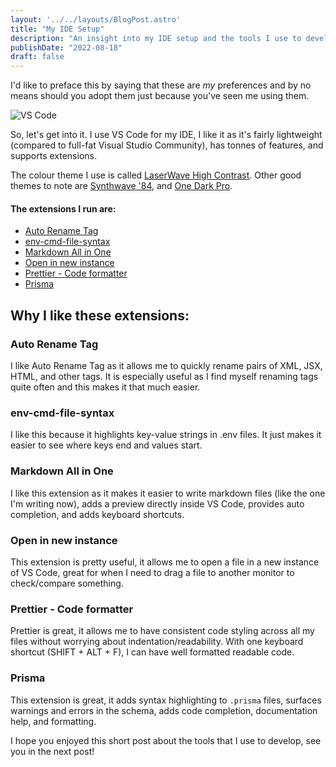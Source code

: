```yaml
---
layout: '../../layouts/BlogPost.astro'
title: "My IDE Setup"
description: "An insight into my IDE setup and the tools I use to develop"
publishDate: "2022-08-18"
draft: false
---
```


I&apos;d like to preface this by saying that these are *my* preferences and by no means should you adopt them just because you've seen me using them.

![VS Code](https://i.postimg.cc/C1y56173/vs-code.png "VS CODE")

So, let&apos;s get into it. I use VS Code for my IDE, I like it as it&apos;s fairly lightweight (compared to full-fat Visual Studio Community),
has tonnes of features, and supports extensions.

The colour theme I use is called [LaserWave High Contrast](https://marketplace.visualstudio.com/items?itemName=jaredkent.laserwave).
Other good themes to note are [Synthwave &apos;84](https://marketplace.visualstudio.com/items?itemName=RobbOwen.synthwave-vscode), and 
[One Dark Pro](https://marketplace.visualstudio.com/items?itemName=zhuangtongfa.Material-theme).

#### The extensions I run are:

- [Auto Rename Tag](https://marketplace.visualstudio.com/items?itemName=formulahendry.auto-rename-tag)
- [env-cmd-file-syntax](https://marketplace.visualstudio.com/items?itemName=Nixon.env-cmd-file-syntax)
- [Markdown All in One](https://marketplace.visualstudio.com/items?itemName=yzhang.markdown-all-in-one)
- [Open in new instance](https://marketplace.visualstudio.com/items?itemName=sydeslyde.open-in-new-instance)
- [Prettier - Code formatter](https://marketplace.visualstudio.com/items?itemName=esbenp.prettier-vscode)
- [Prisma](https://marketplace.visualstudio.com/items?itemName=Prisma.prisma)

## Why I like these extensions:
### Auto Rename Tag
I like Auto Rename Tag as it allows me to quickly rename pairs of XML, JSX, HTML, and other tags. It is especially useful as I find myself renaming tags
quite often and this makes it that much easier.

### env-cmd-file-syntax
I like this because it highlights key-value strings in .env files. It just makes it easier to see where keys end and values start.

### Markdown All in One
I like this extension as it makes it easier to write markdown files (like the one I'm writing now), adds a preview directly inside VS Code,
provides auto completion, and adds keyboard shortcuts.

### Open in new instance
This extension is pretty useful, it allows me to open a file in a new instance of VS Code, great for when I need to drag a file to another monitor
to check/compare something.

### Prettier - Code formatter
Prettier is great, it allows me to have consistent code styling across all my files without worrying about indentation/readability. With one keyboard
shortcut (SHIFT + ALT + F), I can have well formatted readable code.

### Prisma
This extension is great, it adds syntax highlighting to `.prisma` files, surfaces warnings and errors in the schema, adds code completion, documentation 
help, and formatting.

I hope you enjoyed this short post about the tools that I use to develop, see you in the next post!